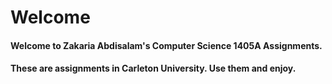 # Welcome

#### Welcome to Zakaria Abdisalam's Computer Science 1405A Assignments.
#### These are assignments in Carleton University. Use them and enjoy.
